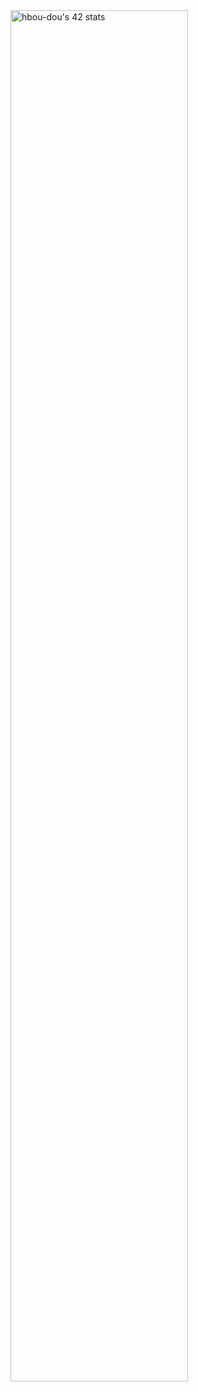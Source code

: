 <a href="https://github.com/oakoudad/badge42">
  <img src="https://badge.mediaplus.ma/greenbinary/hbou-dou" alt="hbou-dou's 42 stats" style="width: 75%; display: block;" />
</a>
